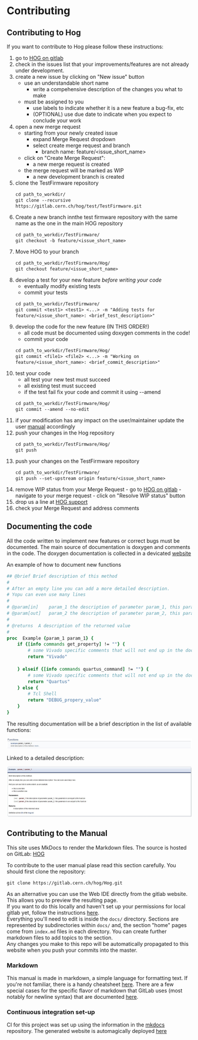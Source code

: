 # Contributing 

## Contributing to Hog
If you want to contribute to Hog please follow these instructions:

1. go to [HOG on gitlab](https://gitlab.cern.ch/hog/Hog)
2. check in the issues list that your improvements/features are not already under development.
3. create a new issue by clicking on "New issue" button
   - use an understandable short name
	 - write a compehensive description of the changes you what to make
   - must be assigned to you
	 - use  labels to indicate whether it is a new feature a bug-fix, etc
	 - (OPTIONAL) use due date to indicate when you expect to conclude your work
4. open a new merge request
   -  starting from your newly created issue
	    *  expand Merge Request dropdown
      *  select create merge request and branch
			*  branch name: feature/<issue_short_name>
	 -  click on "Create Merge Request":
	    *  a new merge request is created
      *  the merge request will be marked as WIP
			*  a new development branch is created
5. clone the TestFirmware repository 
	```console
	cd path_to_workdir/
	git clone --recursive https://gitlab.cern.ch/hog/test/TestFirmware.git
	```
6. Create a new branch innthe test firmware repository with the same name as the one in the main HOG repository
	```console
	cd path_to_workdir/TestFirmware/
	git checkout -b feature/<issue_short_name>
	```
7. Move HOG to your branch
	```console
	cd path_to_workdir/TestFirmware/Hog/
	git checkout feature/<issue_short_name>
	```
8. develop a test for your new feature *before writing your code*
   -  eventually modify existing tests
	 -  commit your tests
	```console
	cd path_to_workdir/TestFirmware/
	git commit <test1> <test1> <...> -m "Adding tests for feature/<issue_short_name>: <brief_test_description>"
	```
9. develop the code for the new feature (IN THIS ORDER!)
   -  all code must be documented using doxygen comments in the code!
	 -  commit your code
	```console
	cd path_to_workdir/TestFirmware/Hog/
	git commit <file1> <file2> <...> -m "Working on feature/<issue_short_name>: <brief_commit_description>"
	```
10. test your code
	 -  all test your new test must succeed
	 -  all existing test must succeed
	 -  if the test fail fix your code and commit it using --amend 
	```console
	cd path_to_workdir/TestFirmware/Hog/
	git commit --amend --no-edit 
	```
11. if your modification has any impact on the user/maintainer update the user [manual](#contributing_to_the_manual) accordingly
12. push your changes in the Hog repository
	```console
	cd path_to_workdir/TestFirmware/Hog/
	git push
	```
13. push your changes on the TestFirmware repository
	```console
	cd path_to_workdir/TestFirmware/
	git push --set-upstream origin feature/<issue_short_name>
	```
14. remove WIP status from your Merge Request
		-  go to [HOG on gitlab](https://gitlab.cern.ch/hog/Hog)
		-  navigate to your merge request
		-  click on "Resolve WIP status" button
15. drop us a line at [HOG support](mailto:hog@cern.ch)
16. check your Merge Request and address comments

## Documenting the code

All the code written to implement new features or correct bugs must be documented.
The main source of documentation is doxygen and comments in the code.
The doxygen documentation is collected in a devicated [website](https://hdl-on-git.web.cern.ch/hdl-on-git/test-doxy/index.html)

An example of how to document new functions

```tcl
## @brief Brief description of this method
#
# After an empty line you can add a more detailed description.
# Yopu can even use many lines
#
# @param[in]	param_1	the description of parameter param_1, this parameter is an input to the function
# @param[out]	param_2	the description of parameter param_2, this parameter is an output to the function
#
# @returns	A description of the returned value
#
proc  Example {param_1 param_1} {
    if {[info commands get_property] != ""} {
        # some Vivado specific comments that will not end up in the documentation
    	return "Vivado"

    } elseif {[info commands quartus_command] != ""} {
        # some Vivado specific comments that will not end up in the documentation
    	return "Quartus"
    } else {
        # Tcl Shell
   		return "DEBUG_propery_value"
    }
}
```
The resulting documentation will be a brief description in the list of available functions:

 ![](./figures/Example_brief.jpg)

Linked to a detailed description:

 ![](./figures/Example_long.jpg)


## Contributing to the Manual

This site uses MkDocs to render the Markdown files.
The source is hosted on GitLab: [HOG](https://gitlab.cern.ch/hog/Hog)

To contribute to the user manual plase read this section carefully.
You should first clone the repository:
```console
git clone https://gitlab.cern.ch/hog/Hog.git
```
As an alternative you can use the Web IDE directly from the gitlab website. This allows you to preview the resulting page.\
If you want to do this locally and haven't set up your permissions for local gitlab yet, follow the instructions [here](https://docs.gitlab.com/ce/ssh/README.html).\
Everything you'll need to edit is inside the `docs/` directory.
Sections are represented by subdirectories within `docs/` and, the section "home" pages  come from `index.md` files in each directory.
You can create further markdown files to add topics to the section.\
Any changes you make to this repo will be automatically propagated to this website when you push your commits into the master.

### Markdown

This manual is made in markdown, a simple language for formatting text. If you're not familiar, there is a handy cheatsheet [here](https://github.com/adam-p/markdown-here/wiki/Markdown-Cheatsheet). There are a few special cases for the specific flavor of markdown that GitLab uses (most notably for newline syntax) that are documented [here](https://docs.gitlab.com/ee/user/markdown.html).

### Continuous integration set-up

CI for this project was set up using the information in the [mkdocs](https://gitlab.cern.ch/authoring/documentation/mkdocs) repository. The generated website is automagically deployed [here](http://cern.ch/hog-user-manual)


